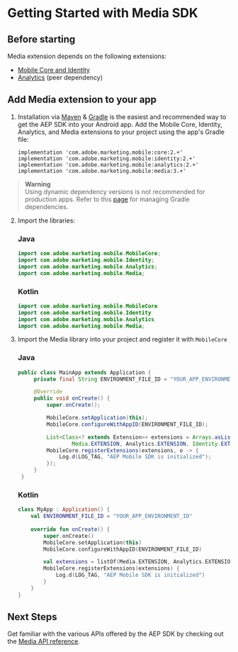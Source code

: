 # Getting Started with Media SDK

## Before starting

Media extension depends on the following extensions:
* [Mobile Core and Identity](https://github.com/adobe/aepsdk-core-android)
* [Analytics](https://github.com/adobe/aepsdk-analytics-android) (peer dependency)

## Add Media extension to your app

1. Installation via [Maven](https://maven.apache.org/) & [Gradle](https://gradle.org/) is the easiest and recommended way to get the AEP SDK into your Android app. Add the Mobile Core, Identity, Analytics, and Media extensions to your project using the app's Gradle file:


   ```
   implementation 'com.adobe.marketing.mobile:core:2.+'
   implementation 'com.adobe.marketing.mobile:identity:2.+'
   implementation 'com.adobe.marketing.mobile:analytics:2.+'
   implementation 'com.adobe.marketing.mobile:media:3.+'
   ```

> **Warning**  
> Using dynamic dependency versions is not recommended for production apps. Refer to this [page](https://github.com/adobe/aepsdk-core-android/blob/main/Documentation/MobileCore/gradle-dependencies.md) for managing Gradle dependencies.

2. Import the libraries:

   ### Java

   ```java
   import com.adobe.marketing.mobile.MobileCore;
   import com.adobe.marketing.mobile.Identity;
   import com.adobe.marketing.mobile.Analytics;
   import com.adobe.marketing.mobile.Media;
   ```

   ### Kotlin

   ```kotlin
   import com.adobe.marketing.mobile.MobileCore
   import com.adobe.marketing.mobile.Identity
   import com.adobe.marketing.mobile.Analytics
   import com.adobe.marketing.mobile.Media;
   ```

3. Import the Media library into your project and register it with `MobileCore`

   ### Java

   ```java
   public class MainApp extends Application {
        private final String ENVIRONMENT_FILE_ID = "YOUR_APP_ENVIRONMENT_ID";

        @Override
        public void onCreate() {
            super.onCreate();

            MobileCore.setApplication(this);
            MobileCore.configureWithAppID(ENVIRONMENT_FILE_ID);

            List<Class<? extends Extension>> extensions = Arrays.asList(
                    Media.EXTENSION, Analytics.EXTENSION, Identity.EXTENSION);
            MobileCore.registerExtensions(extensions, o -> {
                Log.d(LOG_TAG, "AEP Mobile SDK is initialized");
            });
        }
    }
   ```

   ### Kotlin

   ```kotlin
   class MyApp : Application() {
       val ENVIRONMENT_FILE_ID = "YOUR_APP_ENVIRONMENT_ID"
       
       override fun onCreate() {
           super.onCreate()
           MobileCore.setApplication(this)
           MobileCore.configureWithAppID(ENVIRONMENT_FILE_ID)

           val extensions = listOf(Media.EXTENSION, Analytics.EXTENSION, Identity.EXTENSION)
           MobileCore.registerExtensions(extensions) {
               Log.d(LOG_TAG, "AEP Mobile SDK is initialized")
           }
       }
   }
   ```

## Next Steps

Get familiar with the various APIs offered by the AEP SDK by checking out the [Media API reference](./api-reference.md).